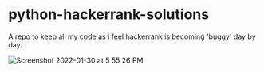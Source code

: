 # python-hackerrank-solutions

A repo to keep all my code as i feel hackerrank is becoming 'buggy' day by day.


![Screenshot 2022-01-30 at 5 55 26 PM](https://user-images.githubusercontent.com/68785131/151699600-98928498-a400-483b-9be2-23fa53ce5c79.png)
